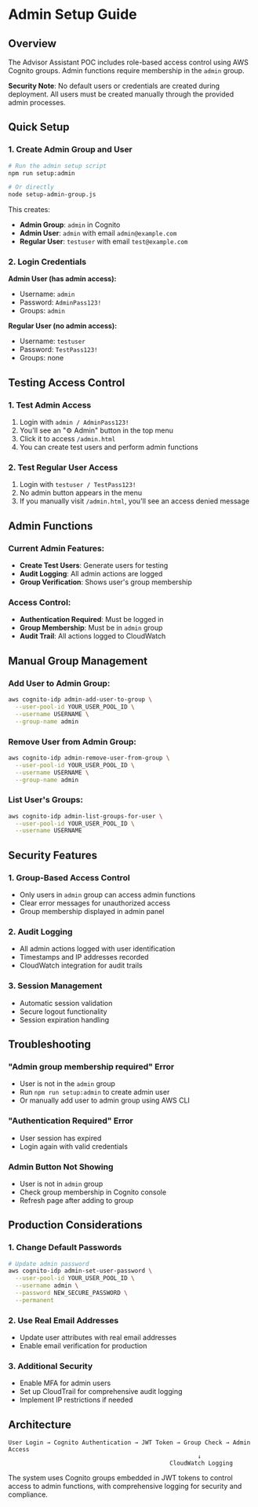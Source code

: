 # Admin Setup Guide

## Overview

The Advisor Assistant POC includes role-based access control using AWS Cognito groups. Admin functions require membership in the `admin` group.

**Security Note**: No default users or credentials are created during deployment. All users must be created manually through the provided admin processes.

## Quick Setup

### 1. Create Admin Group and User

```bash
# Run the admin setup script
npm run setup:admin

# Or directly
node setup-admin-group.js
```

This creates:
- **Admin Group**: `admin` in Cognito
- **Admin User**: `admin` with email `admin@example.com`
- **Regular User**: `testuser` with email `test@example.com`

### 2. Login Credentials

**Admin User (has admin access):**
- Username: `admin`
- Password: `AdminPass123!`
- Groups: `admin`

**Regular User (no admin access):**
- Username: `testuser`
- Password: `TestPass123!`
- Groups: none

## Testing Access Control

### 1. Test Admin Access
1. Login with `admin / AdminPass123!`
2. You'll see an "⚙️ Admin" button in the top menu
3. Click it to access `/admin.html`
4. You can create test users and perform admin functions

### 2. Test Regular User Access
1. Login with `testuser / TestPass123!`
2. No admin button appears in the menu
3. If you manually visit `/admin.html`, you'll see an access denied message

## Admin Functions

### Current Admin Features:
- **Create Test Users**: Generate users for testing
- **Audit Logging**: All admin actions are logged
- **Group Verification**: Shows user's group membership

### Access Control:
- **Authentication Required**: Must be logged in
- **Group Membership**: Must be in `admin` group
- **Audit Trail**: All actions logged to CloudWatch

## Manual Group Management

### Add User to Admin Group:
```bash
aws cognito-idp admin-add-user-to-group \
  --user-pool-id YOUR_USER_POOL_ID \
  --username USERNAME \
  --group-name admin
```

### Remove User from Admin Group:
```bash
aws cognito-idp admin-remove-user-from-group \
  --user-pool-id YOUR_USER_POOL_ID \
  --username USERNAME \
  --group-name admin
```

### List User's Groups:
```bash
aws cognito-idp admin-list-groups-for-user \
  --user-pool-id YOUR_USER_POOL_ID \
  --username USERNAME
```

## Security Features

### 1. Group-Based Access Control
- Only users in `admin` group can access admin functions
- Clear error messages for unauthorized access
- Group membership displayed in admin panel

### 2. Audit Logging
- All admin actions logged with user identification
- Timestamps and IP addresses recorded
- CloudWatch integration for audit trails

### 3. Session Management
- Automatic session validation
- Secure logout functionality
- Session expiration handling

## Troubleshooting

### "Admin group membership required" Error
- User is not in the `admin` group
- Run `npm run setup:admin` to create admin user
- Or manually add user to admin group using AWS CLI

### "Authentication Required" Error
- User session has expired
- Login again with valid credentials

### Admin Button Not Showing
- User is not in `admin` group
- Check group membership in Cognito console
- Refresh page after adding to group

## Production Considerations

### 1. Change Default Passwords
```bash
# Update admin password
aws cognito-idp admin-set-user-password \
  --user-pool-id YOUR_USER_POOL_ID \
  --username admin \
  --password NEW_SECURE_PASSWORD \
  --permanent
```

### 2. Use Real Email Addresses
- Update user attributes with real email addresses
- Enable email verification for production

### 3. Additional Security
- Enable MFA for admin users
- Set up CloudTrail for comprehensive audit logging
- Implement IP restrictions if needed

## Architecture

```
User Login → Cognito Authentication → JWT Token → Group Check → Admin Access
                                                      ↓
                                              CloudWatch Logging
```

The system uses Cognito groups embedded in JWT tokens to control access to admin functions, with comprehensive logging for security and compliance.